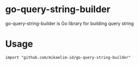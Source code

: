 # go-query-string-builder
go-query-string-builder is Go library for building query string

# Usage
```
import "github.com/mikaelim-id/go-query-string-builder"
```

